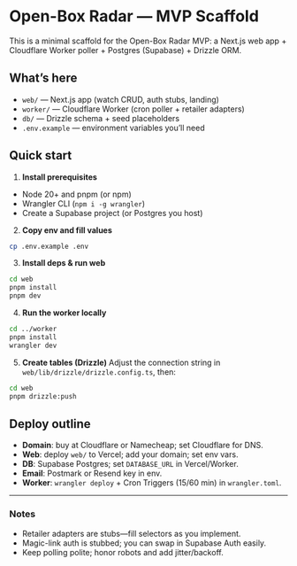 # Open-Box Radar — MVP Scaffold

This is a minimal scaffold for the Open-Box Radar MVP: a Next.js web app + Cloudflare Worker poller + Postgres (Supabase) + Drizzle ORM.

## What’s here
- `web/` — Next.js app (watch CRUD, auth stubs, landing)
- `worker/` — Cloudflare Worker (cron poller + retailer adapters)
- `db/` — Drizzle schema + seed placeholders
- `.env.example` — environment variables you’ll need

## Quick start

1) **Install prerequisites**
- Node 20+ and pnpm (or npm)
- Wrangler CLI (`npm i -g wrangler`)
- Create a Supabase project (or Postgres you host)

2) **Copy env and fill values**
```bash
cp .env.example .env
```

3) **Install deps & run web**
```bash
cd web
pnpm install
pnpm dev
```

4) **Run the worker locally**
```bash
cd ../worker
pnpm install
wrangler dev
```

5) **Create tables (Drizzle)**
Adjust the connection string in `web/lib/drizzle/drizzle.config.ts`, then:
```bash
cd web
pnpm drizzle:push
```

## Deploy outline

- **Domain**: buy at Cloudflare or Namecheap; set Cloudflare for DNS.
- **Web**: deploy `web/` to Vercel; add your domain; set env vars.
- **DB**: Supabase Postgres; set `DATABASE_URL` in Vercel/Worker.
- **Email**: Postmark or Resend key in env.
- **Worker**: `wrangler deploy` + Cron Triggers (15/60 min) in `wrangler.toml`.

---

### Notes

- Retailer adapters are stubs—fill selectors as you implement.
- Magic-link auth is stubbed; you can swap in Supabase Auth easily.
- Keep polling polite; honor robots and add jitter/backoff.
